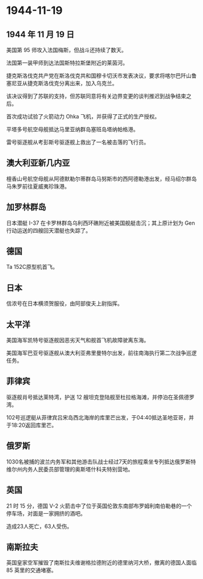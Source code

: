 # 1944-11-19

## 1944 年 11 月 19 日

美国第 95 师攻入法国梅斯，但战斗还持续了数天。

法国第一装甲师到达法国斯特拉斯堡附近的莱茵河。

捷克斯洛伐克共产党在斯洛伐克共和国穆卡切沃市发表决议，要求将喀尔巴阡山鲁塞尼亚从捷克斯洛伐克分离出来，加入乌克兰。

该决议得到了苏联的支持，但苏联同意将有关边界变更的谈判推迟到战争结束之后。

首次成功试验了火箭动力 Ohka 飞机，并获得了正式的生产授权。

平塔多号航空母舰抵达马里亚纳群岛塞班岛塔纳帕格港。

雷号驱逐舰从考彭斯号驱逐舰上救出了一名被击落的飞行员。

## 澳大利亚新几内亚

檀香山号航空母舰从阿德默勒尔蒂群岛马努斯市的西阿德勒港出发，经马绍尔群岛马朱罗前往夏威夷珍珠港。

## 加罗林群岛

日本潜艇 I-37 在卡罗林群岛乌利西环礁附近被美国舰艇击沉；其上原计划为 Gen
行动运送的四艘回天潜艇也失踪了。

## 德国

Ta 152C原型机首飞。

## 日本

信浓号在日本横须贺服役，由阿部俊夫上尉指挥。

## 太平洋

美国海军凯特号驱逐舰因恶劣天气和舰首飞机故障驶离东海。

美国海军巴亚号驱逐舰从澳大利亚弗里曼特尔出发，前往南海执行第二次战争巡逻任务。

## 菲律宾

驱逐舰肖号抵达莱特湾，护送 12
艘坦克登陆舰至杜拉格海滩，并停泊在圣佩德罗湾。

102号巡逻艇从菲律宾吕宋岛西北海岸的库里芒出发，于04:40抵达圣地亚哥，并于18:20返回库里芒。

## 俄罗斯

1030名被捕的波兰内务军和其他游击队战士经过7天的旅程乘坐专列抵达俄罗斯特维尔州内务人民委员部管理的奥斯塔什科夫特别营地。

## 英国

21 时 15 分，德国 V-2
火箭击中了位于英国伦敦东南部布罗姆利南伯勒巷的一个停车场，对面是一家拥挤的酒吧。

造成23人死亡，63人受伤。

## 南斯拉夫

英国皇家空军摧毁了南斯拉夫维谢格拉德附近的德里纳河大桥，撤离的德国人面临
85 英里的交通堵塞。

